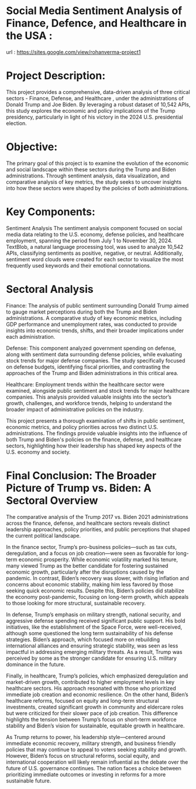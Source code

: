 # Social Media Sentiment Analysis of Finance, Defence, and Healthcare in the USA : 

url : https://sites.google.com/view/rohanverma-project1

# Project Description: 

This project provides a comprehensive, data-driven analysis of three critical sectors - Finance, Defense, and Healthcare , under the administrations of Donald Trump and Joe Biden. By leveraging a robust dataset of 10,542 APIs, this study explores the economic and policy implications of the Trump presidency, particularly in light of his victory in the 2024 U.S. presidential election.

# Objective: 
The primary goal of this project is to examine the evolution of the economic and social landscape within these sectors during the Trump and Biden administrations. Through sentiment analysis, data visualization, and comparative analysis of key metrics, the study seeks to uncover insights into how these sectors were shaped by the policies of both administrations.

# Key Components: 
Sentiment Analysis
The sentiment analysis component focused on social media data relating to the U.S. economy, defense policies, and healthcare employment, spanning the period from July 1 to November 30, 2024. TextBlob, a natural language processing tool, was used to analyze 10,542 APIs, classifying sentiments as positive, negative, or neutral. Additionally, sentiment word clouds were created for each sector to visualize the most frequently used keywords and their emotional connotations.

# Sectoral Analysis

Finance: The analysis of public sentiment surrounding Donald Trump aimed to gauge market perceptions during both the Trump and Biden administrations. A comparative study of key economic metrics, including GDP performance and unemployment rates, was conducted to provide insights into economic trends, shifts, and their broader implications under each administration.

Defense: This component analyzed government spending on defense, along with sentiment data surrounding defense policies, while evaluating stock trends for major defense companies. The study specifically focused on defense budgets, identifying fiscal priorities, and contrasting the approaches of the Trump and Biden administrations in this critical area.

Healthcare: Employment trends within the healthcare sector were examined, alongside public sentiment and stock trends for major healthcare companies. This analysis provided valuable insights into the sector’s growth, challenges, and workforce trends, helping to understand the broader impact of administrative policies on the industry.

This project presents a thorough examination of shifts in public sentiment, economic metrics, and policy priorities across two distinct U.S. administrations. The findings provide valuable insights into the influence of both Trump and Biden's policies on the finance, defense, and healthcare sectors, highlighting how their leadership has shaped key aspects of the U.S. economy and society.

# Final Conclusion: The Broader Picture of Trump vs. Biden: A Sectoral Overview

The comparative analysis of the Trump 2017 vs. Biden 2021 administrations across the finance, defense, and healthcare sectors reveals distinct leadership approaches, policy priorities, and public perceptions that shaped the current political landscape.

In the finance sector, Trump’s pro-business policies—such as tax cuts, deregulation, and a focus on job creation—were seen as favorable for long-term economic prosperity. While economic volatility marked his tenure, many viewed Trump as the better candidate for fostering sustained economic growth, particularly after the disruptions caused by the pandemic. In contrast, Biden’s recovery was slower, with rising inflation and concerns about economic stability, making him less favored by those seeking quick economic results. Despite this, Biden’s policies did stabilize the economy post-pandemic, focusing on long-term growth, which appeals to those looking for more structural, sustainable recovery.

In defense, Trump’s emphasis on military strength, national security, and aggressive defense spending received significant public support. His bold initiatives, like the establishment of the Space Force, were well-received, although some questioned the long term sustainability of his defense strategies. Biden’s approach, which focused more on rebuilding international alliances and ensuring strategic stability, was seen as less impactful in addressing emerging military threats. As a result, Trump was perceived by some as the stronger candidate for ensuring U.S. military dominance in the future.

Finally, in healthcare, Trump’s policies, which emphasized deregulation and market-driven growth, contributed to higher employment levels in key healthcare sectors. His approach resonated with those who prioritized immediate job creation and economic resilience. On the other hand, Biden’s healthcare reforms, focused on equity and long-term structural investments, created significant growth in community and eldercare roles but were criticized for their slower pace of job creation. This difference highlights the tension between Trump’s focus on short-term workforce stability and Biden’s vision for sustainable, equitable growth in healthcare.

As Trump returns to power, his leadership style—centered around immediate economic recovery, military strength, and business friendly policies that may continue to appeal to voters seeking stability and growth. However, Biden’s focus on structural reforms, social equity, and international cooperation will likely remain influential as the debate over the future of U.S. governance continues. The nation faces a choice between prioritizing immediate outcomes or investing in reforms for a more sustainable future.
